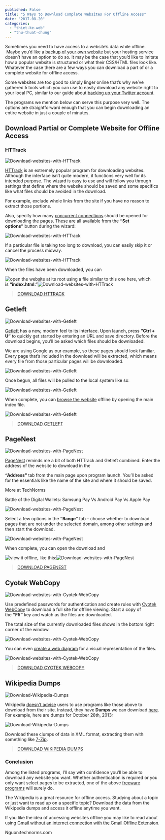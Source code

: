 ```yaml
---
published: False
title: "5 Ways to Download Complete Websites For Offline Access"
date: "2017-08-20"
categories: 
  - "thiet-ke-web"
  - "thu-thuat-chung"
---
```


Sometimes you need to have access to a website’s data while offline.  Maybe you’d like a [backup of your own website](https://www.technorms.com/4806/take-online-snapshot-of-any-page-with-backupurl "Easily create a Cached copy of any Webpage with BackupURL") but your hosting service doesn’t have an option to do so. It may be the case that you’d like to imitate how a popular website is structured or what their CSS/HTML files look like. Whatever the case there are a few ways you can download a part of or a complete website for offline access.

Some websites are too good to simply linger online that’s why we’ve gathered 5 tools which you can use to easily download any website right to your local PC, similar to our guide about [backing up your Twitter account](https://www.technorms.com/16014/backup-twitter-archive-downloading-computer "Backup Your Twitter Archive By Downloading It to Your Computer").

The programs we mention below can serve this purpose very well. The options are straightforward enough that you can begin downloading an entire website in just a couple of minutes.

## Download Partial or Complete Website for Offline Access

### HTTrack

![Download-websites-with-HTTrack](/assets/images/image1198.png "Download websites with HTTrack")

[HTTrack](http://www.httrack.com/ "Learn more about HTTrack") is an extremely popular program for downloading websites. Although the interface isn’t quite modern, it functions very well for its intended purpose. The wizard is easy to use and will follow you through settings that define where the website should be saved and some specifics like what files should be avoided in the download.

For example, exclude whole links from the site if you have no reason to extract those portions.

Also, specify how many [concurrent connections](https://www.technorms.com/24822/disable-max-limit-set-simultaneous-network-connections "Disable the Max Limit Set on Simultaneous Network Connections") should be opened for downloading the pages. These are all available from the **“Set options”** button during the wizard:

![Download-websites-with-HTTrack](/assets/images/sshot-1412.png "Download websites with HTTrack")

If a particular file is taking too long to download, you can easily skip it or cancel the process midway.

![Download-websites-with-HTTrack](/assets/images/sshot-470.png "Download websites with HTTrack")

When the files have been downloaded, you can

![open the website](https://www.technorms.com/8028/automatically-open-sites-in-incognito-mode-chrome "Want to Open Specific Sites in Incognito by Default? Ghost Incognito Can Hel") at its root using a file similar to this one here, which is **“index.html.”**![Download-websites-with-HTTrack](/assets/images/sshot-1179.png "Download websites with HTTrack")

> [DOWNLOAD HTTRACK](http://www.httrack.com/page/2/en/index.html "Download HTTrack")

## Getleft

![Download-websites-with-Getleft](/assets/images/sshot-2101.png "Download websites with Getleft")

[Getleft](http://sourceforge.net/projects/getleftdown/ "Learn more about Getleft") has a new, modern feel to its interface. Upon launch, press **“Ctrl + U”** to quickly get started by entering an URL and save directory. Before the download begins, you’ll be asked which files should be downloaded.

We are using Google as our example, so these pages should look familiar. Every page that’s included in the download will be extracted, which means every file from those particular pages will be downloaded.

![Download-websites-with-Getleft](/assets/images/sshot-385.png "Download websites with Getleft")

Once begun, all files will be pulled to the local system like so:

![Download-websites-with-Getleft](/assets/images/sshot-564.png "Download websites with Getleft")

When complete, you can [browse the website](https://www.technorms.com/1113/keyboard-navigation-lets-you-easily-browse-webpages-in-chrome-with-keyboard "Keyboard Navigation Lets You Easily Browse Webpages In Chrome With Keyboard") offline by opening the main index file.

![Download-websites-with-Getleft](/assets/images/sshot-653.png "Download websites with Getleft")

> [DOWNLOAD GETLEFT](http://sourceforge.net/projects/getleftdown/ "Download Getleft")

## PageNest

![Download-websites-with-PageNest](/assets/images/sshot-922.png "Download websites with PageNest")

[PageNest](http://pagenest.com/index.html "Learn more about PageNest") reminds me a bit of both HTTrack and Getleft combined. Enter the address of the website to download in the

**“Address”** tab from the main page upon program launch. You’ll be asked for the essentials like the name of the site and where it should be saved.

More at TechNorms

Battle of the Digital Wallets: Samsung Pay Vs Android Pay Vs Apple Pay

![Download-websites-with-PageNest](/assets/images/sshot-743.png "Download websites with PageNest")

Select a few options in the **“Range”** tab – choose whether to download pages that are not under the selected domain, among other settings and then start the download.

![Download-websites-with-PageNest](/assets/images/sshot-1180.png "Download websites with PageNest")

When complete, you can open the download and

![view it offline](https://www.technorms.com/5697/google-docs-calendar-offline "Google Enables Offline Mode for Google Docs and Calendar, Here’s How It Works"), like this:![Download-websites-with-PageNest](/assets/images/sshot-1218.png "Download websites with PageNest")

> [DOWNLOAD PAGENEST](http://pagenest.com/download.html "Download PageNest")

## Cyotek WebCopy

![Download-websites-with-Cyotek-WebCopy](/assets/images/sshot-1611.png "Download websites with Cyotek WebCopy")

Use predefined passwords for authentication and create rules with [Cyotek WebCopy](http://cyotek.com/cyotek-webcopy "Learn more about Cyotek WebCopy") to download a full site for offline viewing. Start a copy of the **“F5”** key and watch as the files are downloaded.

The total size of the currently downloaded files shows in the bottom right corner of the window.

![Download-websites-with-Cyotek-WebCopy](/assets/images/sshot-1513.png "Download websites with Cyotek WebCopy")

You can even [create a web diagram](https://www.technorms.com/13530/26-free-online-tools-creating-diagrams-charts "25+ Free Online Tools for Creating Diagrams, Processes and Charts") for a visual representation of the files.

![Download-websites-with-Cyotek-WebCopy](/assets/images/image1199.png "Download websites with Cyotek WebCopy")

> [DOWNLOAD CYOTEK WEBCOPY](http://cyotek.com/cyotek-webcopy "Download Cyotek WebCopy")

## Wikipedia Dumps

![Download-Wikipedia-Dumps](/assets/images/image1200.png "Download Wikipedia Dumps")

Wikipedia [doesn’t advise](http://en.wikipedia.org/wiki/Wikipedia:Database_download#Please_do_not_use_a_web_crawler "Wikipedia: Please do not use a web crawler") users to use programs like those above to download from their site. Instead, they have **Dumps** we can download [here](http://dumps.wikimedia.org/ "Download Wikipedia dumps"). For example, here are dumps for October 28th, 2013:

![Download-Wikipedia-Dumps](/assets/images/image1201.png "Download Wikipedia Dumps")

Download these clumps of data in XML format, extracting them with something like [7-Zip](https://www.technorms.com/25742/extract-combine-compress-split-archive-files-7zip "Extract, Combine, Compress and Split Various Archive Files Using 7-Zip").

> [DOWNLOAD WIKIPEDIA DUMPS](http://dumps.wikimedia.org/ "Download Wikipedia Dumps")

### Conclusion

Among the listed programs, I’ll say with confidence you’ll be able to download any website you want. Whether authentication is required or you only want select pages to be extracted, one of the above [freeware programs](https://www.technorms.com/505/top-15-of-the-best-free-software-download-websites "The Top 15 Free Software Download Websites On The Web") will surely do.

The Wikipedia is a great resource for offline access. Studying about a topic or just want to read up on a specific topic? Download the data from the Wikipedia dumps and access it offline anytime you want.

If you like the idea of accessing websites offline you may like to read about using [Gmail without an internet connection with the Gmail Offline Extension](https://www.technorms.com/28909/use-gmail-offline-chrome).

Nguon:technorms.com
